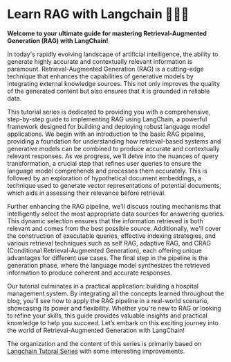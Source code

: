 # Learn RAG with Langchain 🦜⛓️‍💥

**Welcome to your ultimate guide for mastering Retrieval-Augmented Generation (RAG) with LangChain!**

In today's rapidly evolving landscape of artificial intelligence, the ability to generate highly accurate and contextually relevant information is paramount. Retrieval-Augmented Generation (RAG) is a cutting-edge technique that enhances the capabilities of generative models by integrating external knowledge sources. This not only improves the quality of the generated content but also ensures that it is grounded in reliable data. 

This tutorial series is dedicated to providing you with a comprehensive, step-by-step guide to implementing RAG using LangChain, a powerful framework designed for building and deploying robust language model applications. We begin with an introduction to the basic RAG pipeline, providing a foundation for understanding how retrieval-based systems and generative models can be combined to produce accurate and contextually relevant responses. As we progress, we'll delve into the nuances of query transformation, a crucial step that refines user queries to ensure the language model comprehends and processes them accurately. This is followed by an exploration of hypothetical document embeddings, a technique used to generate vector representations of potential documents, which aids in assessing their relevance before retrieval.

Further enhancing the RAG pipeline, we'll discuss routing mechanisms that intelligently select the most appropriate data sources for answering queries. This dynamic selection ensures that the information retrieved is both relevant and comes from the best possible source. Additionally, we'll cover the construction of executable queries, effective indexing strategies, and various retrieval techniques such as self RAG, adaptive RAG, and CRAG (Conditional Retrieval-Augmented Generation), each offering unique advantages for different use cases. The final step in the pipeline is the generation phase, where the language model synthesizes the retrieved information to produce coherent and accurate responses.

Our tutorial culminates in a practical application: building a hospital management system. By integrating all the concepts learned throughout the blog, you'll see how to apply the RAG pipeline in a real-world scenario, showcasing its power and flexibility. Whether you're new to RAG or looking to refine your skills, this guide provides valuable insights and practical knowledge to help you succeed. Let’s embark on this exciting journey into the world of Retrieval-Augmented Generation with LangChain!

The organization and the content of this series is primarily based on [Langchain Tutoral Series](https://www.youtube.com/watch?v=wd7TZ4w1mSw&list=PLfaIDFEXuae2LXbO1_PKyVJiQ23ZztA0x) with some interesting improvements.
